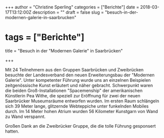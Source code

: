 +++
author = "Christine Sperling"
categories = ["Berichte"]
date = 2018-03-17T13:12:00Z
description = ""
draft = false
slug = "besuch-in-der-modernen-galerie-in-saarbrucken"
# tags = ["Berichte"]
title = "Besuch in der \"Modernen Galerie\" in Saarbrücken"

+++


Mit 24 Teilnehmern aus den Gruppen Saarbrücken und Zweibrücken besuchte der Landesverband den neuen Erweiterungsbau der "Modernen Galerie". Unter kompetenter Führung wurde uns an einzelnen Beispielen zeitgenössische Kunst erläutert und näher gebracht. Schwerpunkt waren die beiden Groß-Installationen "Spacemenship" der amerikanischen Künstlerin Pea Withe, die speziell zur Eröffnung für zwei der neuen Saarbrücker Museumsräume entworfen wurden. Im ersten Raum schlängeln sich 39 Meter lange, glitzernde Webteppiche unter funkelnden Mobiles durch. Im 14 Meter hohen Atrium wurden 56 Kilometer Kunstgarn von Wand zu Wand verspannt.


Großen Dank an die Zweibrücker Gruppe, die die tolle Führung gesponsert hatten.
